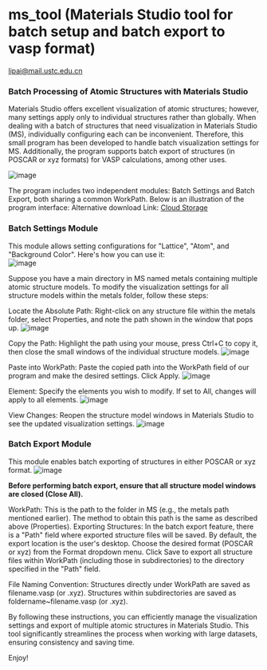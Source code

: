 # ms_tool (Materials Studio tool for batch setup and batch export to vasp format)  
lipai@mail.ustc.edu.cn  

### Batch Processing of Atomic Structures with Materials Studio
Materials Studio offers excellent visualization of atomic structures; however, many settings apply only to individual structures rather than globally. When dealing with a batch of structures that need visualization in Materials Studio (MS), individually configuring each can be inconvenient. Therefore, this small program has been developed to handle batch visualization settings for MS. Additionally, the program supports batch export of structures (in POSCAR or xyz formats) for VASP calculations, among other uses.

![image](https://github.com/user-attachments/assets/d5b83030-f092-4a57-a80a-c0623d84ed04)

The program includes two independent modules: Batch Settings and Batch Export, both sharing a common WorkPath. Below is an illustration of the program interface:
Alternative download Link: [Cloud Storage](https://link.zhihu.com/?target=https%3A//pan.cstcloud.cn/s/MBtSe8sPSsQ)

### Batch Settings Module
This module allows setting configurations for "Lattice", "Atom", and "Background Color". Here's how you can use it:  
![image](https://github.com/user-attachments/assets/a0c1867f-bdb7-49a2-8852-374b6a3455b6)

Suppose you have a main directory in MS named metals containing multiple atomic structure models. To modify the visualization settings for all structure models within the metals folder, follow these steps:

Locate the Absolute Path: Right-click on any structure file within the metals folder, select Properties, and note the path shown in the window that pops up.
![image](https://github.com/user-attachments/assets/12657518-0991-46b7-80fc-6c16c47e6c44)

Copy the Path: Highlight the path using your mouse, press Ctrl+C to copy it, then close the small windows of the individual structure models.
![image](https://github.com/user-attachments/assets/369a7f3f-ae77-499a-bc29-e1ef5343ff66)

Paste into WorkPath: Paste the copied path into the WorkPath field of our program and make the desired settings. Click Apply.
![image](https://github.com/user-attachments/assets/995550d5-4b9d-4349-a4be-dc4fbfe08228)

Element: Specify the elements you wish to modify. If set to All, changes will apply to all elements.
![image](https://github.com/user-attachments/assets/83bac947-8718-48d9-8a98-17485421554d)

View Changes: Reopen the structure model windows in Materials Studio to see the updated visualization settings.
![image](https://github.com/user-attachments/assets/b9cdb258-7858-4a9b-82c4-b90dded66272)

### Batch Export Module
This module enables batch exporting of structures in either POSCAR or xyz format.
![image](https://github.com/user-attachments/assets/32fb317e-56f0-4049-9db3-3ab53ee49371)

**Before performing batch export, ensure that all structure model windows are closed (Close All).**

WorkPath: This is the path to the folder in MS (e.g., the metals path mentioned earlier). The method to obtain this path is the same as described above (Properties).
Exporting Structures: In the batch export feature, there is a "Path" field where exported structure files will be saved. By default, the export location is the user's desktop. Choose the desired format (POSCAR or xyz) from the Format dropdown menu. Click Save to export all structure files within WorkPath (including those in subdirectories) to the directory specified in the "Path" field.

File Naming Convention:
Structures directly under WorkPath are saved as filename.vasp (or .xyz).
Structures within subdirectories are saved as foldername~filename.vasp (or .xyz).

By following these instructions, you can efficiently manage the visualization settings and export of multiple atomic structures in Materials Studio. This tool significantly streamlines the process when working with large datasets, ensuring consistency and saving time.

Enjoy!
